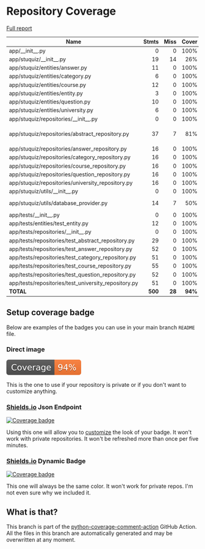 # Repository Coverage

[Full report](https://htmlpreview.github.io/?https://github.com/en0mia/stuquiz-api/blob/python-coverage-comment-action-data/htmlcov/index.html)

| Name                                                   |    Stmts |     Miss |   Cover |   Missing |
|------------------------------------------------------- | -------: | -------: | ------: | --------: |
| app/\_\_init\_\_.py                                    |        0 |        0 |    100% |           |
| app/stuquiz/\_\_init\_\_.py                            |       19 |       14 |     26% |     13-36 |
| app/stuquiz/entities/answer.py                         |       11 |        0 |    100% |           |
| app/stuquiz/entities/category.py                       |        6 |        0 |    100% |           |
| app/stuquiz/entities/course.py                         |       12 |        0 |    100% |           |
| app/stuquiz/entities/entity.py                         |        3 |        0 |    100% |           |
| app/stuquiz/entities/question.py                       |       10 |        0 |    100% |           |
| app/stuquiz/entities/university.py                     |        6 |        0 |    100% |           |
| app/stuquiz/repositories/\_\_init\_\_.py               |        0 |        0 |    100% |           |
| app/stuquiz/repositories/abstract\_repository.py       |       37 |        7 |     81% |32-34, 46, 58, 70, 82 |
| app/stuquiz/repositories/answer\_repository.py         |       16 |        0 |    100% |           |
| app/stuquiz/repositories/category\_repository.py       |       16 |        0 |    100% |           |
| app/stuquiz/repositories/course\_repository.py         |       16 |        0 |    100% |           |
| app/stuquiz/repositories/question\_repository.py       |       16 |        0 |    100% |           |
| app/stuquiz/repositories/university\_repository.py     |       16 |        0 |    100% |           |
| app/stuquiz/utils/\_\_init\_\_.py                      |        0 |        0 |    100% |           |
| app/stuquiz/utils/database\_provider.py                |       14 |        7 |     50% |17-25, 30-32 |
| app/tests/\_\_init\_\_.py                              |        0 |        0 |    100% |           |
| app/tests/entities/test\_entity.py                     |       12 |        0 |    100% |           |
| app/tests/repositories/\_\_init\_\_.py                 |        0 |        0 |    100% |           |
| app/tests/repositories/test\_abstract\_repository.py   |       29 |        0 |    100% |           |
| app/tests/repositories/test\_answer\_repository.py     |       52 |        0 |    100% |           |
| app/tests/repositories/test\_category\_repository.py   |       51 |        0 |    100% |           |
| app/tests/repositories/test\_course\_repository.py     |       55 |        0 |    100% |           |
| app/tests/repositories/test\_question\_repository.py   |       52 |        0 |    100% |           |
| app/tests/repositories/test\_university\_repository.py |       51 |        0 |    100% |           |
|                                              **TOTAL** |  **500** |   **28** | **94%** |           |


## Setup coverage badge

Below are examples of the badges you can use in your main branch `README` file.

### Direct image

[![Coverage badge](https://raw.githubusercontent.com/en0mia/stuquiz-api/python-coverage-comment-action-data/badge.svg)](https://htmlpreview.github.io/?https://github.com/en0mia/stuquiz-api/blob/python-coverage-comment-action-data/htmlcov/index.html)

This is the one to use if your repository is private or if you don't want to customize anything.

### [Shields.io](https://shields.io) Json Endpoint

[![Coverage badge](https://img.shields.io/endpoint?url=https://raw.githubusercontent.com/en0mia/stuquiz-api/python-coverage-comment-action-data/endpoint.json)](https://htmlpreview.github.io/?https://github.com/en0mia/stuquiz-api/blob/python-coverage-comment-action-data/htmlcov/index.html)

Using this one will allow you to [customize](https://shields.io/endpoint) the look of your badge.
It won't work with private repositories. It won't be refreshed more than once per five minutes.

### [Shields.io](https://shields.io) Dynamic Badge

[![Coverage badge](https://img.shields.io/badge/dynamic/json?color=brightgreen&label=coverage&query=%24.message&url=https%3A%2F%2Fraw.githubusercontent.com%2Fen0mia%2Fstuquiz-api%2Fpython-coverage-comment-action-data%2Fendpoint.json)](https://htmlpreview.github.io/?https://github.com/en0mia/stuquiz-api/blob/python-coverage-comment-action-data/htmlcov/index.html)

This one will always be the same color. It won't work for private repos. I'm not even sure why we included it.

## What is that?

This branch is part of the
[python-coverage-comment-action](https://github.com/marketplace/actions/python-coverage-comment)
GitHub Action. All the files in this branch are automatically generated and may be
overwritten at any moment.